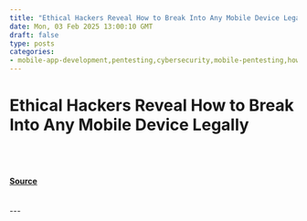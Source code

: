 ```yaml
---
title: "Ethical Hackers Reveal How to Break Into Any Mobile Device Legally"
date: Mon, 03 Feb 2025 13:00:10 GMT
draft: false
type: posts
categories: 
- mobile-app-development,pentesting,cybersecurity,mobile-pentesting,how-to-break-into-iphone,how-to-break-into-android,good-company,hackernoon-top-story
---
```

# Ethical Hackers Reveal How to Break Into Any Mobile Device Legally

<br/>

<br/>


#### [Source](https://hackernoon.com/ethical-hackers-reveal-how-to-break-into-any-mobile-device-legally?source=rss)

<br/>
---
